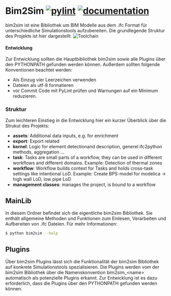 # Bim2Sim [![pylint]( https://ebc.pages.git-ce.rwth-aachen.de/projects/EBC0438_BMWi_BIM2SIM_GES/bim2sim-coding/development/pylint.svg )]( https://ebc.pages.git-ce.rwth-aachen.de/projects/EBC0438_BMWi_BIM2SIM_GES/bim2sim-coding/development/pylint.html ) [![documentation]( https://ebc.pages.git-ce.rwth-aachen.de/projects/EBC0438_BMWi_BIM2SIM_GES/bim2sim-coding/development/docs/doc.svg )]( https://ebc.pages.git-ce.rwth-aachen.de/projects/EBC0438_BMWi_BIM2SIM_GES/bim2sim-coding/development/docs/index.html )
bim2sim ist eine Bibliothek um BIM Modelle aus dem .ifc Format für unterschiedliche Simulationstools aufzubereiten.
Die grundlegende Struktur des Projekts ist hier dargestellt:
![Toolchain](https://git.rwth-aachen.de/Bim2Sim/Bim2Sim-documentation/raw/master/01_Grafiken/Toolchain.jpg)

#### Entwicklung
Zur Entwicklung sollten die Hauptbibliothek bim2sim sowie alle Plugins über den PYTHONPATH gefunden werden können.
Außerdem sollten folgende Konventionen beachtet werden:
* Als Einzug vier Leerzeichen verwenden
* Dateien als utf-8 formatieren
* vor Commit Code mit PyLint prüfen und Warnungen auf ein Minimum reduzieren.

### Struktur
Zum leichteren Einstieg in die Entwicklung hier ein kurzer Überblick über die Strukut des Projekts:
- **assets**: Additional data inputs, e.g. for enrichment 
- **export**: Export related 
- **kernel**: Logic for element detectionand description, generel ifc2python methods, aggregation ...
- **task**: Tasks are small parts of a workflow, they can be used in different workflows and different domains. Example: Detection of thermal zones
- **workflow**: Workflow builds context for Tasks and holds cross-task settings like intentional LoD. Example: Create BPS-model for modelica -> high wall LoD, low pipe LoD
- **management classes**: manages the project, is bound to a workflow

## MainLib
In diesem Ordner befindet sich die eigentliche bim2sim Bibliothek. Sie enthält allgemeine Methoden und Funktionen zum Einlesen, Verarbeiten und Aufbereiten von .ifc Dateien.
Für mehr Informationen:
```sh
$ python bim2sim --help
```

## Plugins
Über bim2sim Plugins lässt sich die Funktionalität der bim2sim Bibliothek auf konkrete Simulationstools spezialisieren.
Die Plugins werden vom der bim2sim Bibliothek über die Namenskonvention bim2sim_\<name\> automatisch als potenzielle Plugins erkannt. Zur Entwicklung ist es dazu erforderlich, dass die Plugins über den PYTHONPATH gefunden werden können.
